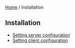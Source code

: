 [Home](../README.md) / Installation

## Installation

- [Setting server configuration](configuration/serverConfiguration.md)
- [Setting client configuration](configuration/clientConfiguration.md)
  

